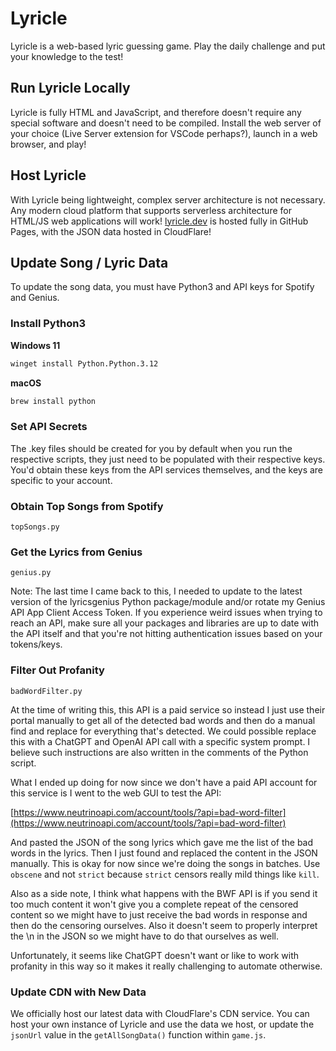 # Lyricle

Lyricle is a web-based lyric guessing game. Play the daily challenge and put your knowledge to the test!

## Run Lyricle Locally

Lyricle is fully HTML and JavaScript, and therefore doesn't require any special software and doesn't need to be compiled. Install the web server of your choice (Live Server extension for VSCode perhaps?), launch in a web browser, and play!

## Host Lyricle

With Lyricle being lightweight, complex server architecture is not necessary. Any modern cloud platform that supports serverless architecture for HTML/JS web applications will work! [lyricle.dev](https://lyricle.dev) is hosted fully in GitHub Pages, with the JSON data hosted in CloudFlare!

## Update Song / Lyric Data

To update the song data, you must have Python3 and API keys for Spotify and Genius.

### Install Python3

**Windows 11**
```sh
winget install Python.Python.3.12
```

**macOS**
```sh
brew install python
```

### Set API Secrets

The .key files should be created for you by default when you run the respective scripts, they just need to be populated with their respective keys. You'd obtain these keys from the API services themselves, and the keys are specific to your account.

### Obtain Top Songs from Spotify

`topSongs.py`

### Get the Lyrics from Genius

`genius.py`

Note: The last time I came back to this, I needed to update to the latest version of the lyricsgenius Python package/module and/or rotate my Genius API App Client Access Token. If you experience weird issues when trying to reach an API, make sure all your packages and libraries are up to date with the API itself and that you're not hitting authentication issues based on your tokens/keys.

### Filter Out Profanity

`badWordFilter.py`

At the time of writing this, this API is a paid service so instead I just use their portal manually to get all of the detected bad words and then do a manual find and replace for everything that's detected. We could possible replace this with a ChatGPT and OpenAI API call with a specific system prompt. I believe such instructions are also written in the comments of the Python script.

What I ended up doing for now since we don't have a paid API account for this service 
is I went to the web GUI to test the API:

[https://www.neutrinoapi.com/account/tools/?api=bad-word-filter](https://www.neutrinoapi.com/account/tools/?api=bad-word-filter)

And pasted the JSON of the song lyrics which gave me the list of the bad words in the lyrics.
Then I just found and replaced the content in the JSON manually.
This is okay for now since we're doing the songs in batches. Use `obscene` and not `strict` because `strict` censors really mild things like `kill`.

Also as a side note, I think what happens with the BWF API is if you send it too much content
it won't give you a complete repeat of the censored content so we might
have to just receive the bad words in response and then do the censoring ourselves.
Also it doesn't seem to properly interpret the \\n in the JSON so we might have to do that ourselves as well.

Unfortunately, it seems like ChatGPT doesn't want or like to work with profanity in this way so it makes it really challenging to automate otherwise.

### Update CDN with New Data

We officially host our latest data with CloudFlare's CDN service. You can host your own instance of Lyricle and use the data we host, or update the `jsonUrl` value in the `getAllSongData()` function within `game.js`.
